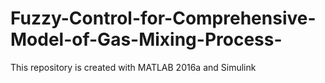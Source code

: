 # Fuzzy-Control-for-Comprehensive-Model-of-Gas-Mixing-Process-
This repository is created with MATLAB 2016a and Simulink
